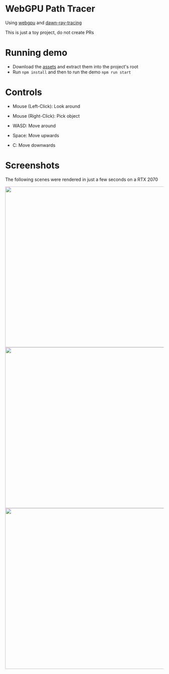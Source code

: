 # WebGPU Path Tracer

Using [webgpu](https://github.com/maierfelix/webgpu) and [dawn-ray-tracing](https://github.com/maierfelix/dawn-ray-tracing)

This is just a toy project, do not create PRs

# Running demo

 - Download the [assets](https://github.com/maierfelix/WebGPU-Path-Tracer/releases/download/0.0.1/assets.zip) and extract them into the project's root
 - Run `npm install` and then to run the demo `npm run start`

# Controls

 - Mouse (Left-Click): Look around
 - Mouse (Right-Click): Pick object

 - WASD: Move around
 - Space: Move upwards
 - C: Move downwards

# Screenshots

The following scenes were rendered in just a few seconds on a RTX 2070

<img src="https://i.imgur.com/iQqhFDP.png" width="512" />

<img src="https://i.imgur.com/NXOgyml.png" width="512" />

<img src="https://i.imgur.com/DrEAxda.png" width="512" />
